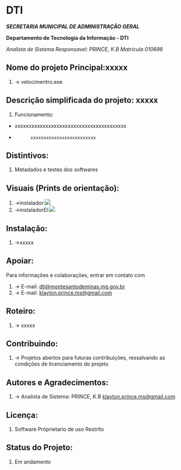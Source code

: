 # DTI

***SECRETARIA MUNICIPAL DE ADMINISTRAÇÃO GERAL***

**Departamento de Tecnologia da Informação - DTI**

*Analista de Sistema Responsavel: PRINCE, K.B Matricula 010698*


## Nome do projeto Principal:xxxxx
1. -> velocimentro.exe 


## Descrição simplificada do projeto: xxxxx 
1. Funcionamento: 
- xxxxxxxxxxxxxxxxxxxxxxxxxxxxxxxxxxxxxxxx
-			xxxxxxxxxxxxxxxxxxxxxxxxx

## Distintivos:
1. Metadados e testes dos softwares

## Visuais (Prints de orientação):
1. ->instalador:![]('D:\DTI_2024\instalador\imagens\telaInicialInstalador.png')
2. ->instaladorEl:![]('D:\DTI_2024\instalador\imagens\telaInicialInstaladorEl.png')

## Instalação:
1. ->xxxxx

## Apoiar:
Para informações e colaborações, entrar em contato com  
1. -> E-mail: <dti@montesantodeminas.mg.gov.br>
2. -> E-mail: <klayton.prince.ms@gmail.com>

## Roteiro:
1. -> xxxxx

## Contribuindo:
1. -> Projetos abertos para futuras contribuições, ressalvando as condições de licenciamento 
      do projeto

## Autores e Agradecimentos:
1. -> Analista de Sistema: PRINCE, K.B <klayton.prince.ms@gmail.com>

## Licença:
1. Software Próprietario de uso Restrito

## Status do Projeto:
1. Em andamento